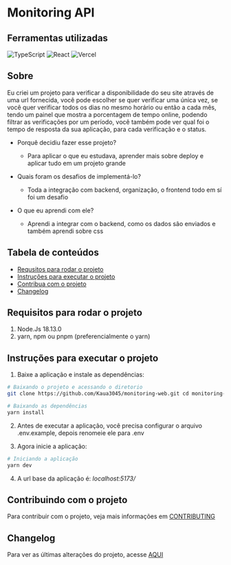 # Monitoring API

## Ferramentas utilizadas
![TypeScript](https://img.shields.io/badge/typescript-%23007ACC.svg?style=for-the-badge&logo=typescript&logoColor=white)
![React](https://img.shields.io/badge/react-%2320232a.svg?style=for-the-badge&logo=react&logoColor=%2361DAFB)
![Vercel](https://img.shields.io/badge/vercel-%23000000.svg?style=for-the-badge&logo=vercel&logoColor=white)

## Sobre

Eu criei um projeto para verificar a disponibilidade do seu site através de uma url fornecida, você pode escolher se quer verificar uma única vez, se você quer verificar todos os dias no mesmo horário ou então a cada mês, tendo um painel que mostra a porcentagem de tempo online, podendo filtrar as verificações por um período, você também pode ver qual foi o tempo de resposta da sua aplicação, para cada verificação e o status.

- Porquê decidiu fazer esse projeto?
  - Para aplicar o que eu estudava, aprender mais sobre deploy e aplicar tudo em um projeto grande

- Quais foram os desafios de implementá-lo?
  - Toda a integração com backend, organização, o frontend todo em sí foi um desafio

- O que eu aprendi com ele?
  - Aprendi a integrar com o backend, como os dados são enviados e também aprendi sobre css

## Tabela de conteúdos

- [Requsitos para rodar o projeto](#requisitos)
- [Instruções para executar o projeto](#instruções-para-executar-o-projeto)
- [Contribua com o projeto](#contribuindo-com-o-projeto)
- [Changelog](#changelog)

## Requisitos para rodar o projeto

1. Node.Js 18.13.0
2. yarn, npm ou pnpm (preferencialmente o yarn)

## Instruções para executar o projeto

1. Baixe a aplicação e instale as dependências:
```bash
# Baixando o projeto e acessando o diretorio
git clone https://github.com/Kaua3045/monitoring-web.git cd monitoring-web

# Baixando as dependências
yarn install
```

2. Antes de executar a aplicação, você precisa configurar o arquivo .env.example, depois renomeie ele para .env

3. Agora inicie a aplicação:
```bash
# Iniciando a aplicação
yarn dev
```
4. A url base da aplicação é: *localhost:5173/*

## Contribuindo com o projeto

Para contribuir com o projeto, veja mais informações em [CONTRIBUTING](doc/CONTRIBUTING.md)

## Changelog

Para ver as últimas alterações do projeto, acesse [AQUI](doc/changelog.md)